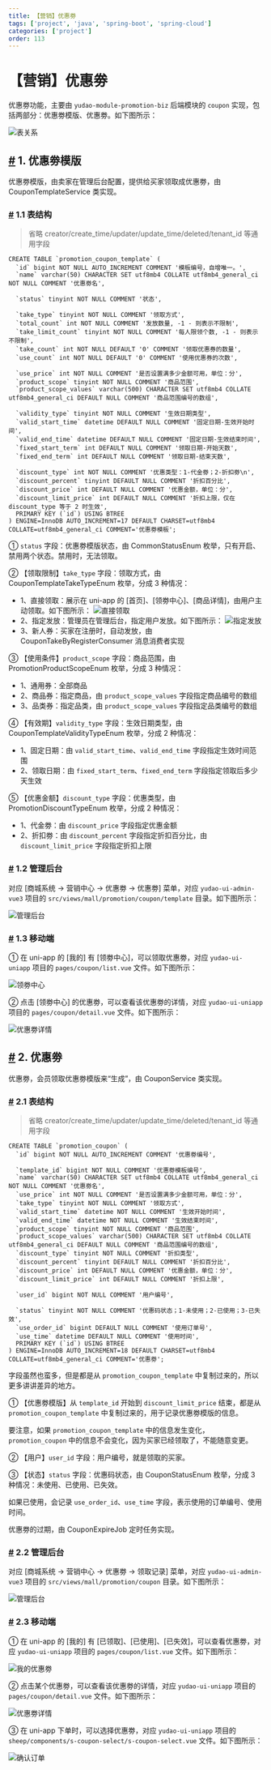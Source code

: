 ```yaml
---
title: 【营销】优惠劵
tags: ['project', 'java', 'spring-boot', 'spring-cloud']
categories: ['project']
order: 113
---
```

# 【营销】优惠劵

优惠劵功能，主要由 `yudao-module-promotion-biz` 后端模块的 `coupon` 实现，包括两部分：优惠劵模版、优惠劵。如下图所示：

 ![表关系](https://doc.iocoder.cn/img/%E5%95%86%E5%9F%8E%E6%89%8B%E5%86%8C/%E4%BC%98%E6%83%A0%E5%8A%B5/%E8%A1%A8%E5%85%B3%E7%B3%BB.png)

 ## [#](#_1-优惠劵模版) 1. 优惠劵模版

 优惠劵模版，由卖家在管理后台配置，提供给买家领取成优惠劵，由 CouponTemplateService 类实现。

 ### [#](#_1-1-表结构) 1.1 表结构

 
> 省略 creator/create\_time/updater/update\_time/deleted/tenant\_id 等通用字段

 
```
CREATE TABLE `promotion_coupon_template` (
  `id` bigint NOT NULL AUTO_INCREMENT COMMENT '模板编号，自增唯一。',
  `name` varchar(50) CHARACTER SET utf8mb4 COLLATE utf8mb4_general_ci NOT NULL COMMENT '优惠劵名',
  
  `status` tinyint NOT NULL COMMENT '状态',

  `take_type` tinyint NOT NULL COMMENT '领取方式',  
  `total_count` int NOT NULL COMMENT '发放数量, -1 - 则表示不限制',
  `take_limit_count` tinyint NOT NULL COMMENT '每人限领个数, -1 - 则表示不限制',
  `take_count` int NOT NULL DEFAULT '0' COMMENT '领取优惠券的数量',
  `use_count` int NOT NULL DEFAULT '0' COMMENT '使用优惠券的次数',
  
  `use_price` int NOT NULL COMMENT '是否设置满多少金额可用，单位：分',
  `product_scope` tinyint NOT NULL COMMENT '商品范围',
  `product_scope_values` varchar(500) CHARACTER SET utf8mb4 COLLATE utf8mb4_general_ci DEFAULT NULL COMMENT '商品范围编号的数组',
  
  `validity_type` tinyint NOT NULL COMMENT '生效日期类型',
  `valid_start_time` datetime DEFAULT NULL COMMENT '固定日期-生效开始时间',
  `valid_end_time` datetime DEFAULT NULL COMMENT '固定日期-生效结束时间',
  `fixed_start_term` int DEFAULT NULL COMMENT '领取日期-开始天数',
  `fixed_end_term` int DEFAULT NULL COMMENT '领取日期-结束天数',
  
  `discount_type` int NOT NULL COMMENT '优惠类型：1-代金劵；2-折扣劵\n',
  `discount_percent` tinyint DEFAULT NULL COMMENT '折扣百分比',
  `discount_price` int DEFAULT NULL COMMENT '优惠金额，单位：分',
  `discount_limit_price` int DEFAULT NULL COMMENT '折扣上限，仅在 discount_type 等于 2 时生效',
  PRIMARY KEY (`id`) USING BTREE
) ENGINE=InnoDB AUTO_INCREMENT=17 DEFAULT CHARSET=utf8mb4 COLLATE=utf8mb4_general_ci COMMENT='优惠劵模板';

```
① `status` 字段：优惠劵模版状态，由 CommonStatusEnum 枚举，只有开启、禁用两个状态。禁用时，无法领取。

 ② 【领取限制】`take_type` 字段：领取方式，由 CouponTemplateTakeTypeEnum 枚举，分成 3 种情况：

 * 1、直接领取：展示在 uni-app 的 [首页]、[领劵中心]、[商品详情]，由用户主动领取。如下图所示：
![直接领取](https://doc.iocoder.cn/img/%E5%95%86%E5%9F%8E%E6%89%8B%E5%86%8C/%E4%BC%98%E6%83%A0%E5%8A%B5/%E4%BC%98%E6%83%A0%E5%8A%B5%E6%A8%A1%E7%89%88-%E9%A2%86%E5%8F%96-%E7%9B%B4%E6%8E%A5%E9%A2%86%E5%8F%96.png)
* 2、指定发放：管理员在管理后台，指定用户发放。如下图所示：
![指定发放](https://doc.iocoder.cn/img/%E5%95%86%E5%9F%8E%E6%89%8B%E5%86%8C/%E4%BC%98%E6%83%A0%E5%8A%B5/%E4%BC%98%E6%83%A0%E5%8A%B5%E6%A8%A1%E7%89%88-%E9%A2%86%E5%8F%96-%E6%8C%87%E5%AE%9A%E5%8F%91%E6%94%BE.png)
* 3、新人券：买家在注册时，自动发放，由 CouponTakeByRegisterConsumer 消息消费者实现

 ③ 【使用条件】`product_scope` 字段：商品范围，由 PromotionProductScopeEnum 枚举，分成 3 种情况：

 * 1、通用券：全部商品
* 2、商品券：指定商品，由 `product_scope_values` 字段指定商品编号的数组
* 3、品类券：指定品类，由 `product_scope_values` 字段指定品类编号的数组

 ④ 【有效期】`validity_type` 字段：生效日期类型，由 CouponTemplateValidityTypeEnum 枚举，分成 2 种情况：

 * 1、固定日期：由 `valid_start_time`、`valid_end_time` 字段指定生效时间范围
* 2、领取日期：由 `fixed_start_term`、`fixed_end_term` 字段指定领取后多少天生效

 ⑤ 【优惠金额】`discount_type` 字段：优惠类型，由 PromotionDiscountTypeEnum 枚举，分成 2 种情况：

 * 1、代金劵：由 `discount_price` 字段指定优惠金额
* 2、折扣劵：由 `discount_percent` 字段指定折扣百分比，由 `discount_limit_price` 字段指定折扣上限

 ### [#](#_1-2-管理后台) 1.2 管理后台

 对应 [商城系统 -> 营销中心 -> 优惠劵 -> 优惠劵] 菜单，对应 `yudao-ui-admin-vue3` 项目的 `src/views/mall/promotion/coupon/template` 目录。如下图所示：

 ![管理后台](https://doc.iocoder.cn/img/%E5%95%86%E5%9F%8E%E6%89%8B%E5%86%8C/%E4%BC%98%E6%83%A0%E5%8A%B5/%E4%BC%98%E6%83%A0%E5%8A%B5%E6%A8%A1%E7%89%88-%E7%AE%A1%E7%90%86%E5%90%8E%E5%8F%B0.png)

 ### [#](#_1-3-移动端) 1.3 移动端

 ① 在 uni-app 的 [我的] 有 [领劵中心]，可以领取优惠劵，对应 `yudao-ui-uniapp` 项目的 `pages/coupon/list.vue` 文件。如下图所示：

 ![领劵中心](https://doc.iocoder.cn/img/%E5%95%86%E5%9F%8E%E6%89%8B%E5%86%8C/%E4%BC%98%E6%83%A0%E5%8A%B5/%E4%BC%98%E6%83%A0%E5%8A%B5%E6%A8%A1%E7%89%88-%E9%A2%86%E5%8A%B5%E4%B8%AD%E5%BF%83.png)

 ② 点击 [领劵中心] 的优惠劵，可以查看该优惠劵的详情，对应 `yudao-ui-uniapp` 项目的 `pages/coupon/detail.vue` 文件。如下图所示：

 ![优惠劵详情](https://doc.iocoder.cn/img/%E5%95%86%E5%9F%8E%E6%89%8B%E5%86%8C/%E4%BC%98%E6%83%A0%E5%8A%B5/%E4%BC%98%E6%83%A0%E5%8A%B5%E6%A8%A1%E7%89%88-%E7%A7%BB%E5%8A%A8%E7%AB%AF-%E8%AF%A6%E6%83%85.png)

 ## [#](#_2-优惠劵) 2. 优惠劵

 优惠劵，会员领取优惠劵模版来“生成”，由 CouponService 类实现。

 ### [#](#_2-1-表结构) 2.1 表结构

 
> 省略 creator/create\_time/updater/update\_time/deleted/tenant\_id 等通用字段

 
```
CREATE TABLE `promotion_coupon` (
  `id` bigint NOT NULL AUTO_INCREMENT COMMENT '优惠劵编号',
  
  `template_id` bigint NOT NULL COMMENT '优惠劵模板编号',
  `name` varchar(50) CHARACTER SET utf8mb4 COLLATE utf8mb4_general_ci NOT NULL COMMENT '优惠劵名',
  `use_price` int NOT NULL COMMENT '是否设置满多少金额可用，单位：分',
  `take_type` tinyint NOT NULL COMMENT '领取方式',
  `valid_start_time` datetime NOT NULL COMMENT '生效开始时间',
  `valid_end_time` datetime NOT NULL COMMENT '生效结束时间',
  `product_scope` tinyint NOT NULL COMMENT '商品范围',
  `product_scope_values` varchar(500) CHARACTER SET utf8mb4 COLLATE utf8mb4_general_ci DEFAULT NULL COMMENT '商品范围编号的数组',
  `discount_type` tinyint NOT NULL COMMENT '折扣类型',
  `discount_percent` tinyint DEFAULT NULL COMMENT '折扣百分比',
  `discount_price` int DEFAULT NULL COMMENT '优惠金额，单位：分',
  `discount_limit_price` int DEFAULT NULL COMMENT '折扣上限',
  
  `user_id` bigint NOT NULL COMMENT '用户编号',

  `status` tinyint NOT NULL COMMENT '优惠码状态；1-未使用；2-已使用；3-已失效',
  `use_order_id` bigint DEFAULT NULL COMMENT '使用订单号',
  `use_time` datetime DEFAULT NULL COMMENT '使用时间',
  PRIMARY KEY (`id`) USING BTREE
) ENGINE=InnoDB AUTO_INCREMENT=18 DEFAULT CHARSET=utf8mb4 COLLATE=utf8mb4_general_ci COMMENT='优惠劵';

```
字段虽然也蛮多，但是都是从 `promotion_coupon_template` 中复制过来的，所以更多讲讲差异的地方。

 ① 【优惠劵模版】从 `template_id` 开始到 `discount_limit_price` 结束，都是从 `promotion_coupon_template` 中复制过来的，用于记录优惠劵模版的信息。

 要注意，如果 `promotion_coupon_template` 中的信息发生变化，`promotion_coupon` 中的信息不会变化，因为买家已经领取了，不能随意变更。

 ② 【用户】`user_id` 字段：用户编号，就是领取的买家。

 ③ 【状态】`status` 字段：优惠码状态，由 CouponStatusEnum 枚举，分成 3 种情况：未使用、已使用、已失效。

 如果已使用，会记录 `use_order_id`、`use_time` 字段，表示使用的订单编号、使用时间。

 优惠劵的过期，由 CouponExpireJob 定时任务实现。

 ### [#](#_2-2-管理后台) 2.2 管理后台

 对应 [商城系统 -> 营销中心 -> 优惠劵 -> 领取记录] 菜单，对应 `yudao-ui-admin-vue3` 项目的 `src/views/mall/promotion/coupon` 目录。如下图所示：

 ![管理后台](https://doc.iocoder.cn/img/%E5%95%86%E5%9F%8E%E6%89%8B%E5%86%8C/%E4%BC%98%E6%83%A0%E5%8A%B5/%E4%BC%98%E6%83%A0%E5%8A%B5-%E7%AE%A1%E7%90%86%E5%90%8E%E5%8F%B0.png)

 ### [#](#_2-3-移动端) 2.3 移动端

 ① 在 uni-app 的 [我的] 有 [已领取]、[已使用]、[已失效]，可以查看优惠劵，对应 `yudao-ui-uniapp` 项目的 `pages/coupon/list.vue` 文件。如下图所示：

 ![我的优惠劵](https://doc.iocoder.cn/img/%E5%95%86%E5%9F%8E%E6%89%8B%E5%86%8C/%E4%BC%98%E6%83%A0%E5%8A%B5/%E4%BC%98%E6%83%A0%E5%8A%B5-%E7%A7%BB%E5%8A%A8%E7%AB%AF-%E5%88%97%E8%A1%A8.png)

 ② 点击某个优惠劵，可以查看该优惠劵的详情，对应 `yudao-ui-uniapp` 项目的 `pages/coupon/detail.vue` 文件。如下图所示：

 ![优惠劵详情](https://doc.iocoder.cn/img/%E5%95%86%E5%9F%8E%E6%89%8B%E5%86%8C/%E4%BC%98%E6%83%A0%E5%8A%B5/%E4%BC%98%E6%83%A0%E5%8A%B5-%E7%A7%BB%E5%8A%A8%E7%AB%AF-%E8%AF%A6%E6%83%85.png)

 ③ 在 uni-app 下单时，可以选择优惠劵，对应 `yudao-ui-uniapp` 项目的 `sheep/components/s-coupon-select/s-coupon-select.vue` 文件。如下图所示：

 ![确认订单](https://doc.iocoder.cn/img/%E5%95%86%E5%9F%8E%E6%89%8B%E5%86%8C/%E4%BC%98%E6%83%A0%E5%8A%B5/%E4%BC%98%E6%83%A0%E5%8A%B5-%E7%A7%BB%E5%8A%A8%E7%AB%AF-%E7%A1%AE%E8%AE%A4%E8%AE%A2%E5%8D%95.png)

